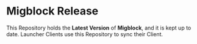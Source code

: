 # Migblock Release
This Repository holds the __Latest Version__ of **Migblock**, and it is kept up to date. 
Launcher Clients use this Repository to sync their Client.
